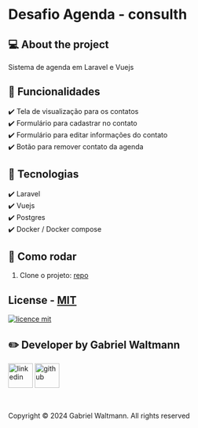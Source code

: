 # Desafio Agenda - consulth

## 💻 About the project
Sistema de agenda em Laravel e Vuejs

## 🔨 Funcionalidades
✔️ Tela de visualização para os contatos <br>
✔️ Formulário para cadastrar no contato <br>
✔️ Formulário para editar informações do contato <br>
✔️ Botão para remover contato da agenda <br>

## 🔧 Tecnologias
✔️ Laravel <br>
✔️ Vuejs <br>
✔️ Postgres <br>
✔️ Docker / Docker compose <br>

## 🚀 Como rodar
1. Clone o projeto: [repo](https://github.com/gabriel-waltmann/desafio_projeta_data)

## License - [MIT](./LICENSE)
[![licence mit](https://img.shields.io/badge/licence-MIT-blue.svg)](./LICENSE)

## ✏️ Developer by Gabriel Waltmann
[<img src="https://img.icons8.com/color/512/linkedin-2.png" alt="linkedin" height="50"></a>](https://www.linkedin.com/in/gabrielwaltmann/)
[<img src="https://avatars.githubusercontent.com/u/9919?v=4" alt="github" height="50">](https://github.com/gabrielwaltmann)

<br/>

Copyright © 2024 Gabriel Waltmann. All rights reserved 
